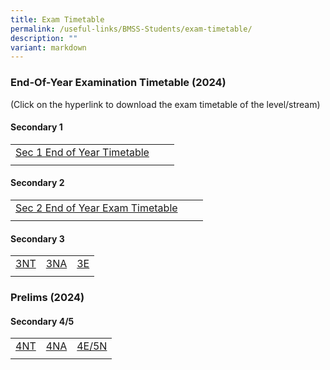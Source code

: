```yaml
---
title: Exam Timetable
permalink: /useful-links/BMSS-Students/exam-timetable/
description: ""
variant: markdown
---
```

### End-Of-Year Examination Timetable (2024)

(Click on the hyperlink to download the exam timetable of the level/stream)

#### Secondary 1

|  |  |  |
|---|---|---|
| [Sec 1 End of Year Timetable](/files/2024_EOY_EXAMINATION_TIMETABLE_Letter_to_Students_S1.pdf) | | |
|  |  |  |

#### Secondary 2

|  |  |  |
|---|---|---|
| [Sec 2 End of Year Exam Timetable](/files/2024_EOY_EXAMINATION_TIMETABLE_Letter_to_Students_S2.pdf) |  |  |
|  |  |  |

#### Secondary 3

|  |  |  |
|---|---|---|
| [3NT](/files/2024_EOY_EXAMINATION_TIMETABLE_Letter_to_Students_S3T.pdf) | [3NA](/files/2024_EOY_EXAMINATION_TIMETABLE_Letter_to_Students_S3N.pdf) | [3E](/files/2024_EOY_EXAMINATION_TIMETABLE_Letter_to_Students_S3E.pdf) |
|  |  |  |

### Prelims (2024)
#### Secondary 4/5

|  |  |  |
|---|---|---|
|[4NT](/files/2024_PRELIM_EXAMINATION_TIMETABLE_Letter_to_Students_2__24Jun__4NT.pdf) |[4NA](/files/2024_PRELIM_EXAMINATION_TIMETABLE_Letter_to_Students_2__24Jun__4NA.pdf) |[4E/5N](/files/2024_PRELIM_EXAMINATION_TIMETABLE_Letter_to_Students_2__24Jun__4E5N.pdf) |
|  |  |  |